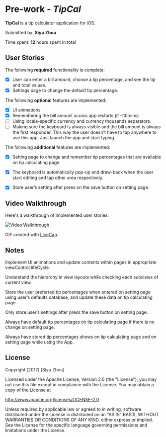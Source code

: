 # Pre-work - *TipCal*

**TipCal** is a tip calculator application for iOS.

Submitted by: **Siyu Zhou**

Time spent: **12** hours spent in total

## User Stories

The following **required** functionality is complete:

* [X] User can enter a bill amount, choose a tip percentage, and see the tip and total values.
* [X] Settings page to change the default tip percentage.

The following **optional** features are implemented:
* [X] UI animations
* [X] Remembering the bill amount across app restarts (if <10mins)
* [ ] Using locale-specific currency and currency thousands separators.
* [ ] Making sure the keyboard is always visible and the bill amount is always the first responder. This way the user doesn't have to tap anywhere to use this app. Just launch the app and start typing.

The following **additional** features are implemented:

- [X] Setting page to change and remember tip percentages that are available on tip calculating page.

- [X] The keyboard is automatically pop-up and draw-back when the user start editing and tap other area respectively.

- [X] Store user’s setting after press on the save button on setting page.

## Video Walkthrough 

Here's a walkthrough of implemented user stories:

<img src='http://i.imgur.com/EfPoAaB.gif' title='Video Walkthrough' width='' alt='Video Walkthrough' />

GIF created with [LiceCap](http://www.cockos.com/licecap/).

## Notes

Implement UI animations and update contents within pages in appropriate viewControl lifeCycle.

Understand the hierarchy in view layouts while checking each subviews of current view.

Store the user preferred tip percentages when entered on setting page using user’s defaults database, and update these data on tip calculating page.

Only store user’s settings after press the save button on setting page.

Always have default tip percentages on tip calculating page if there is no change on setting page.

Always have stored tip percentages shows on tip calculating page and on setting page while using the App.

## License

Copyright [2017] [Siyu Zhou]

Licensed under the Apache License, Version 2.0 (the "License");
you may not use this file except in compliance with the License.
You may obtain a copy of the License at

http://www.apache.org/licenses/LICENSE-2.0

Unless required by applicable law or agreed to in writing, software
distributed under the License is distributed on an "AS IS" BASIS,
WITHOUT WARRANTIES OR CONDITIONS OF ANY KIND, either express or implied.
See the License for the specific language governing permissions and
limitations under the License.

